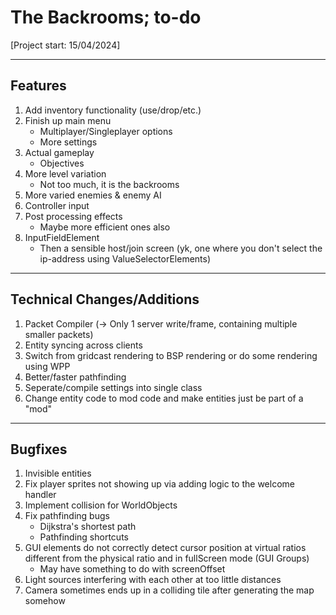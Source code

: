 # The Backrooms; to-do
[Project start: 15/04/2024]

---
## Features
1. Add inventory functionality (use/drop/etc.)
1. Finish up main menu
    - Multiplayer/Singleplayer options
    - More settings
1. Actual gameplay
    - Objectives
1. More level variation
    - Not too much, it is the backrooms
1. More varied enemies & enemy AI
1. Controller input
1. Post processing effects
    - Maybe more efficient ones also
1. InputFieldElement
    - Then a sensible host/join screen (yk, one where you don't select the ip-address using ValueSelectorElements)
    
---
## Technical Changes/Additions
1. Packet Compiler (-> Only 1 server write/frame, containing multiple smaller packets)
1. Entity syncing across clients
1. Switch from gridcast rendering to BSP rendering or do some rendering using WPP
1. Better/faster pathfinding
1. Seperate/compile settings into single class
1. Change entity code to mod code and make entities just be part of a "mod"
 
---
## Bugfixes
1. Invisible entities
1. Fix player sprites not showing up via adding logic to the welcome handler
1. Implement collision for WorldObjects
1. Fix pathfinding bugs
    - Dijkstra's shortest path
    - Pathfinding shortcuts
1. GUI elements do not correctly detect cursor position at virtual ratios different from the physical ratio and in fullScreen mode (GUI Groups)
    - May have something to do with screenOffset
1. Light sources interfering with each other at too little distances
1. Camera sometimes ends up in a colliding tile after generating the map somehow